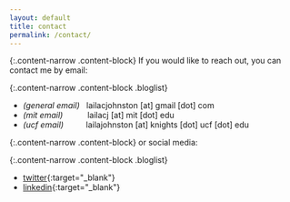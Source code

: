 ```yaml
---
layout: default
title: contact
permalink: /contact/
---
```


{:.content-narrow .content-block}
If you would like to reach out, you can contact me by email:

{:.content-narrow .content-block .bloglist}
- *(general email)*&nbsp;&nbsp;&nbsp;lailacjohnston [at] gmail [dot] com 
- *(mit email)*&nbsp;&nbsp;&nbsp;&nbsp;&nbsp;&nbsp;&nbsp;&nbsp;&nbsp;&nbsp;&nbsp;lailacj [at] mit [dot] edu
- *(ucf email)*&nbsp;&nbsp;&nbsp;&nbsp;&nbsp;&nbsp;&nbsp;&nbsp;&nbsp;&nbsp;lailajohnston [at] knights [dot] ucf [dot] edu

{:.content-narrow .content-block}
or social media:

{:.content-narrow .content-block .bloglist}
- [twitter](https://twitter.com/lailacjohnston){:target="_blank"}
- [linkedin](https://www.linkedin.com/in/lailacjohnston/){:target="_blank"}
